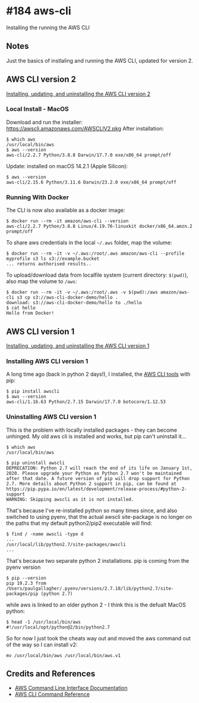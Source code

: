 # #184 aws-cli

Installing the running the AWS CLI

## Notes

Just the basics of instlaling and running the AWS CLI, updated for version 2.

## AWS CLI version 2

[Installing, updating, and uninstalling the AWS CLI version 2](https://docs.aws.amazon.com/cli/latest/userguide/install-cliv2.html)

### Local Install - MacOS

Download and run the installer: <https://awscli.amazonaws.com/AWSCLIV2.pkg>
After installation:

    $ which aws
    /usr/local/bin/aws
    $ aws --version
    aws-cli/2.2.7 Python/3.8.8 Darwin/17.7.0 exe/x86_64 prompt/off

Update: installed on macOS 14.2.1 (Apple Silicon):

    $ aws --version
    aws-cli/2.15.6 Python/3.11.6 Darwin/23.2.0 exe/x86_64 prompt/off

### Running With Docker

The CLI is now also available as a docker image:

    $ docker run --rm -it amazon/aws-cli --version
    aws-cli/2.2.7 Python/3.8.8 Linux/4.19.76-linuxkit docker/x86_64.amzn.2 prompt/off

To share aws credentials in the local `~/.aws` folder, map the volume:

    $ docker run --rm -it -v ~/.aws:/root/.aws amazon/aws-cli --profile myprofile s3 ls s3://example.bucket
    ... returns authorised results..

To upload/download data from localfile system (current directory: `$(pwd)`), also map the volume to `/aws`:

    $ docker run --rm -it -v ~/.aws:/root/.aws -v $(pwd):/aws amazon/aws-cli s3 cp s3://aws-cli-docker-demo/hello .
    download: s3://aws-cli-docker-demo/hello to ./hello
    $ cat hello
    Hello from Docker!

## AWS CLI version 1

[Installing, updating, and uninstalling the AWS CLI version 1](https://docs.aws.amazon.com/cli/latest/userguide/install-cliv1.html)

### Installing AWS CLI version 1

A long time ago (back in python 2 days!), I installed, the [AWS CLI tools](https://docs.aws.amazon.com/cli/latest/reference/) with pip:

    $ pip install awscli
    $ aws --version
    aws-cli/1.16.63 Python/2.7.15 Darwin/17.7.0 botocore/1.12.53

### Uninstalling AWS CLI version 1

This is the problem with locally installed packages - they can become unhinged.
My old aws cli is installed and works, but pip can't uninstall it...

```
$ which aws
/usr/local/bin/aws

$ pip uninstall awscli
DEPRECATION: Python 2.7 will reach the end of its life on January 1st, 2020. Please upgrade your Python as Python 2.7 won't be maintained after that date. A future version of pip will drop support for Python 2.7. More details about Python 2 support in pip, can be found at https://pip.pypa.io/en/latest/development/release-process/#python-2-support
WARNING: Skipping awscli as it is not installed.
```

That's because I've re-installed python so many times since, and also switched to using pyenv, that the actual awscli site-package
is no longer on the paths that my default python2/pip2 executable will find:

```
$ find / -name awscli -type d
...
/usr/local/lib/python2.7/site-packages/awscli
...
```

That's because two separate python 2 installations. pip is coming from the pyenv version

```
$ pip --version
pip 19.2.3 from /Users/paulgallagher/.pyenv/versions/2.7.18/lib/python2.7/site-packages/pip (python 2.7)
```

while aws is linked to an older python 2 - I think this is the defualt MacOS python:

```
$ head -1 /usr/local/bin/aws
#!/usr/local/opt/python@2/bin/python2.7
```

So for now I just took the cheats way out and moved the aws command out of the way so I can install v2:

    mv /usr/local/bin/aws /usr/local/bin/aws.v1

## Credits and References

* [AWS Command Line Interface Documentation](https://docs.aws.amazon.com/cli/index.html)
* [AWS CLI Command Reference](https://awscli.amazonaws.com/v2/documentation/api/latest/reference/index.html)
